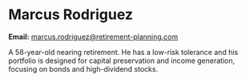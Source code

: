 # Marcus Rodriguez

**Email:** marcus.rodriguez@retirement-planning.com

A 58-year-old nearing retirement. He has a low-risk tolerance and his portfolio is designed for capital preservation and income generation, focusing on bonds and high-dividend stocks.
